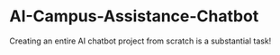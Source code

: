 # AI-Campus-Assistance-Chatbot
Creating an entire AI chatbot project from scratch is a substantial task!
